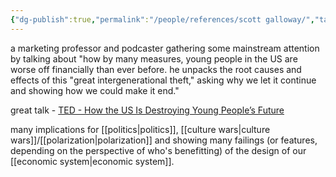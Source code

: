 ```yaml
---
{"dg-publish":true,"permalink":"/people/references/scott galloway/","tags":["communication","politics","economics","youth","intellectuals","person","🌱"],"created":"2024-07-24T01:25:58.188-03:00","updated":"2024-07-24T01:32:31.926-03:00"}
---
```


a marketing professor and podcaster gathering some mainstream attention by talking about "how by many measures, young people in the US are worse off financially than ever before. he unpacks the root causes and effects of this "great intergenerational theft," asking why we let it continue and showing how we could make it end."

great talk - [TED - How the US Is Destroying Young People’s Future](https://www.youtube.com/watch?v=qEJ4hkpQW8E)

many implications for [[politics\|politics]], [[culture wars\|culture wars]]/[[polarization\|polarization]] and showing many failings (or features, depending on the perspective of who's benefitting) of the design of our [[economic system\|economic system]].